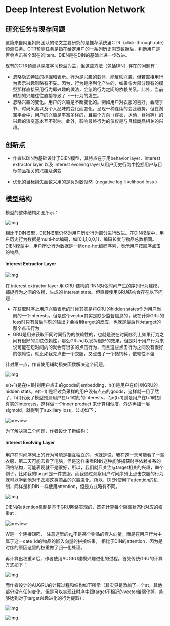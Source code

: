 # Deep Interest Evolution Network

## 研究任务与现存问题

这篇来自阿里妈妈团队的论文主要研究的是推荐系统里CTR（click-through rate）预测任务。CTR预测任务是指在给定用户的一系列历史浏览数据后，判断用户是否会点击某个潜在的item。DIEN是在DIN的基础上进一步改进。

现有的CTR预测以深度学习模型为主，但这些方法（包括DIN）存在的问题有：

- 忽略隐式特征的挖掘和表示。行为是兴趣的载体，能反映兴趣，但若直接用行为表示兴趣则略有不妥。因为，行为是序列化产生的，如果像大部分现有的模型那样直接采用行为即兴趣的做法，会忽略行为之间的依赖关系。此外，当前时刻的兴趣往往直接导致了下一行为的发生。
- 忽略兴趣的变化。用户的兴趣是不断变化的。例如用户对衣服的喜好，会随季节、时尚风潮以及个人品味的变化而变化，呈现一种连续的变迁趋势。但在淘宝平台中，用户的兴趣是丰富多样的，且每个方向（穿衣，运动，食物等）的兴趣的演变基本互不影响。此外，影响最终行为的仅仅是与目标商品相关的兴趣。

## 创新点

- 作者以DIN为基础设计了DIEN模型，其特点在于用behavior layer、interest extractor layer 以及 interest evolving layer从用户历史行为中挖掘用户与目标商品相关的兴趣及演变

- 优化的目标损失函数采用的是负对数似然（negative log-likelihood loss ）

## 模型结构

模型的整体结构如图所示：

![img](../../img/2728607-6145cb18a2f2dd3e.png)

相比于DIN模型，DIEN模型仍然对用户历史行为部分进行改进。在DIN模型中，用户历史行为数据是multi-hot编码，如[0,1,1,0,0,1]，编码长度与物品总数相同。DIEN模型中，用户历史行为数据是一组one-hot编码序列，表示用户按顺序点击的物品。

#### Interest Extractor Layer

![img](../../img/2728607-2f42a3a88520a7db.png)

在 interest extractor layer 用 GRU 结构的 RNN对依时间产生的序列行为建模，捕捉行为之间的依赖，生成的 interest state。但直接使用GRU结构会存在以下问题：

- 在获取时序上用户兴趣表示的时候其实是将GRU的hidden states作为用户当前的一个interests，但是这个vector其实是缺少监督信息的，我在计算GRU的loss时只有最后时刻的输出才会得到target的反应，也就是最后作为target的那个点击行为
- GRU是用来获取不同时间行为的依赖性的，也就是说在时间序列上如果行为之间有很好的关联依赖性，那么GRU可以发挥很好的效果，但是对于用户行为来说可能在短时间内的就会有很多的点击行为，而且这些点击行为之间没有很好的依赖性，就比如我先点击一个衣服，又点击了一个猪饲料，依赖性不强

针对第一点，作者使用辅助损失函数解决这个问题。

![img](../../img/v2-b816fcb68697246ba6f9345d7a17ad8b_b.jpg)

e(t+1)是在t+1时刻用户点击的goods的embedding，h(t)是用户在t时刻GRU的hidden stats，e(t+1)'是经过负采样的用户没有点击的goods，这样就一目了然了，h(t)代表了模型预测用户在t+1时刻的interests，而e(t+1)则是用户在t+1时刻真实的interests，这样做一个inner product 来计算相似度，外边再加一层sigmoid，就得到了auxiliary loss，公式如下：

![preview](../../img/v2-8ceb71dbe9c08b3e012e35c149ebf084_r.jpg)

为了解决第二个问题，作者设计了新结构：

#### Interest Evolving Layer

用户在时间序列上的行为可能是相互独立的，也就是说，我在这一天可能看了一些衣服，第二天可能去看了电脑，但是这样来看RNN这种能够捕获时序依赖关系的网络结构，可能表现就不是很好，所以，我们就只关注与target相关的兴趣，举个例子，比如我的target是一件衣服，而我通过观察用户时间序列上点击衣服的行为就可以学到他对于衣服这类商品的兴趣进化，所以，DIEN使用了attention的机制，同样是和DIN一样使用attention，但是方式略有不同。



![img](../../img/v2-9d00f3ef77a18b30b9e7802b04aeade4_b.jpg)

DIEN的attention机制是基于GRU网络实现的，首先计算每个隐藏状态ht对应的权重at：

![preview](../../img/v2-d3f169107b0e582bfd62aa7eee9caedd_r.jpg)

W是一个连接矩阵， 注意这里的$e_a$不是某个物品的嵌入向量，而是在用户行为中属于这一cate_id的物品的嵌入向量的拼接结果， 相比于DIN的attention，因为是时序的原因这里的权重做了归一化处理。

再计算出权重at后，作者使用AUGRU建模兴趣进化的过程。首先传统GRU的计算方式如下：

![img](../../img/v2-5a83261053fedda1c567400fdf9a6ea0_b.jpg)

而作者设计的AUGRU的计算过程和结构如下所示（其实只是添加了一个at，其他部分没有任何变化，但是可以实现让时序中跟target不相近的vector给弱化掉，能够达到对于target兴趣进化的行为提取）：

![img](../../img/v2-60d04844dead0bb9b71d7d634951b6fb_b.jpg)

![img](../../img/v2-c10ceaffcab60fededc1f6d38b099d04_b.jpg)

